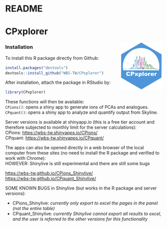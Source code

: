 README
================

<!-- Knit this README.Rmd to generate README.md -->

# CPxplorer

<!-- badges: start -->

<img src="inst/CPxplorer_Logo.png" align="right" height="150px" />

<!-- badges: end -->

### Installation

<!-- You can install the released version of CPxplorer from [CRAN](https://CRAN.R-project.org) with: -->
<!-- ``` r -->
<!-- install.packages("CPxplorer") -->
<!-- ``` -->

To install this R package directly from Github:

``` r
install.packages("devtools")
devtools::install_github("WBS-TW/CPxplorer")
```

After installation, attach the package in RStudio by:

``` r
library(CPxplorer)
```

These functions will then be available:  
`CPions()`: opens a shiny app to generate ions of PCAs and analogues.  
`CPquant()`: opens a shiny app to analyze and quantify output from
Skyline.

Server versions is available at shinyapp.io (this is a free tier account
and therefore subjected to monthly limit for the server calculations):  
CPions: <https://wbs-tw.shinyapps.io/CPions/>  
CPquant: <https://wbs-tw.shinyapps.io/CPquant/>

The apps can also be opened directly in a web browser of the local
computer from these sites (no need to install the R package and verified
to work with Chrome):  
HOWEVER: Shinylive is still experimental and there are still some bugs

<https://wbs-tw.github.io/CPions_Shinylive/>  
<https://wbs-tw.github.io/CPquant_Shinylive/>

SOME KNOWN BUGS in Shinylive (but works in the R package and server
versions):  
- CPions_Shinylive: *currently only export to excel the pages in the
panel (not the entire table)*  
- CPquant_Shinylive: *currently Shinylive cannot export all results to
excel, and the user is referred to the other versions for this
functionality*
